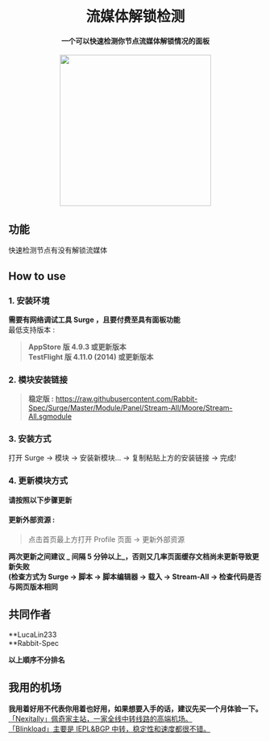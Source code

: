 <h1 align="center">流媒体解锁检测</h1>

<h4 align="center">一个可以快速检测你节点流媒体解锁情况的面板 </h4>

<p align="center">
<img src="https://raw.githubusercontent.com/Rabbit-Spec/Surge/Master/Module/Panel/Stream-All/img/HK.PNG" width="300"></img>
</p>

## 功能
快速检测节点有没有解锁流媒体

## How to use
### 1. 安装环境
**需要有网络调试工具 Surge ，且要付费至具有面板功能**<br>
最低支持版本 :<br>
>**AppStore 版 4.9.3 或更新版本**<br>
>**TestFlight 版 4.11.0 (2014) 或更新版本**
### 2. 模块安装链接
> **稳定版 :** https://raw.githubusercontent.com/Rabbit-Spec/Surge/Master/Module/Panel/Stream-All/Moore/Stream-All.sgmodule<br>

### 3. 安装方式
打开 Surge -> 模块 -> 安装新模块... -> 复制粘贴上方的安装链接 -> 完成!
### 4. 更新模块方式
**请按照以下步骤更新**<br>
#### 更新外部资源 : 
>点击首页最上方打开 Profile 页面 -> 更新外部资源 <br>

**两次更新之间建议 _ 间隔 5 分钟以上_，否则又几率页面缓存文档尚未更新导致更新失败<br>
(检查方式为 Surge -> 脚本 -> 脚本编辑器 -> 载入 -> Stream-All -> 检查代码是否与网页版本相同**

## 共同作者
**LucaLin233<br>
**Rabbit-Spec<br>

__以上順序不分排名__

## 我用的机场
**我用着好用不代表你用着也好用，如果想要入手的话，建议先买一个月体验一下。**<br>
[「Nexitally」佩奇家主站，一家全线中转线路的高端机场。](https://naixii.com/signupbyemail.aspx?MemberCode=0b532ff85dda43e595fb1ae17843ae6d20211110231626) <br>
[「Blinkload」主要是 IEPL&BGP 中转，稳定性和速度都很不错。](https://blinkload.to/aff/CLnL) <br>
